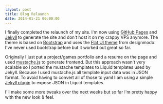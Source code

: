 ```yaml
---
layout: post
title: Blog Relaunch
date: 2014-05-21 00:00:00
---
```

I finally completed the relaunch of my site. I'm now using [GitHub Pages](https://pages.github.com/) and [Jekyll](http://jekyllrb.com/) to generate the site and don't host it on my crappy VPS anymore. The theme is based on [Bootstrap](http://getbootstrap.com/) and uses the [Flat UI theme](http://designmodo.github.io/Flat-UI/) from designmodo. I've never used bootstrap before but it worked out great so far.

Originally I just put a project/games portfolio and a resume on the page and used [mustache.js](https://github.com/janl/mustache.js) to generate frontend. But this approach wasn't very scalable so I ported the mustache templates to Liquid templates used by Jekyll. Because I used mustache.js all template input data was in JSON format. To avoid having to convert all of those to yaml I am using a simple [Jekyll plugin](https://gist.github.com/geekles/6081967) to expose JSON in Liquid templates.

I'll make some more tweaks over the next weeks but so far I'm pretty happy with the new look & feel.
